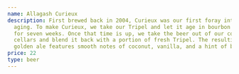 ```yaml
---
name: Allagash Curieux
description: First brewed back in 2004, Curieux was our first foray into barrel
  aging. To make Curieux, we take our Tripel and let it age in bourbon barrels
  for seven weeks. Once that time is up, we take the beer out of our cold
  cellars and blend it back with a portion of fresh Tripel. The resulting rich,
  golden ale features smooth notes of coconut, vanilla, and a hint of bourbon.
price: 22
type: beer
---
```

